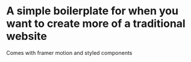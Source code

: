# A simple boilerplate for when you want to create more of a traditional website

Comes with framer motion and styled components
